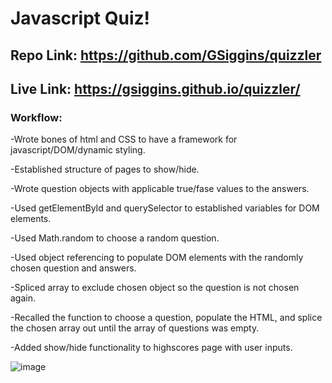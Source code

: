 # Javascript Quiz!

## Repo Link: https://github.com/GSiggins/quizzler

## Live Link: https://gsiggins.github.io/quizzler/

### Workflow:
-Wrote bones of html and CSS to have a framework for javascript/DOM/dynamic styling.

-Established structure of pages to show/hide.

-Wrote question objects with applicable true/fase values to the answers.

-Used getElementById and querySelector to established variables for DOM elements.

-Used Math.random to choose a random question.

-Used object referencing to populate DOM elements with the randomly chosen question and answers.

-Spliced array to exclude chosen object so the question is not chosen again.

-Recalled the function to choose a question, populate the HTML, and splice the chosen array out until the array of questions was empty.

-Added show/hide functionality to highscores page with user inputs. 

![image](https://user-images.githubusercontent.com/103160909/172038543-aef0aa79-db83-4ee8-babc-dbcd45658dda.png)
